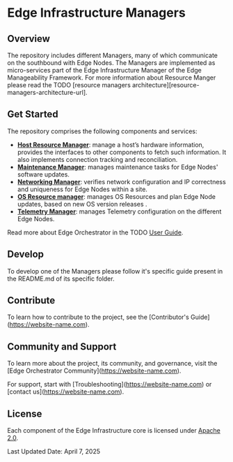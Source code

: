 # Edge Infrastructure Managers

## Overview

The repository includes different Managers, many of which communicate on the southbound with Edge Nodes.
The Managers are implemented as micro-services part of the Edge Infrastructure Manager of the Edge Manageability Framework.
For more information about Resource Manger please read the TODO [resource managers architecture][resource-managers-architecture-url].

## Get Started

The repository comprises the following components and services:

- [**Host Resource Manager**](host/): manage a host’s hardware information, provides the interfaces to other
  components to fetch such information. It also implements connection tracking and reconciliation.
- [**Maintenance Manager**](maintenance/): manages maintenance tasks for Edge Nodes' software updates.
- [**Networking Manager**](networking/): verifies network configuration and IP correctness and uniqueness for Edge
  Nodes within a site.
- [**OS Resource manager**](os-resource/):  manages OS Resources and plan Edge Node updates, based on new OS version
  releases .
- [**Telemetry Manager**](telemetry-manager/): manages Telemetry configuration on the different Edge Nodes.

Read more about Edge Orchestrator in the TODO [User Guide][user-guide-url].

## Develop

To develop one of the Managers please follow it's specific guide present in the README.md of its specific folder.

## Contribute

To learn how to contribute to the project, see the \[Contributor's
Guide\](<https://website-name.com>).

## Community and Support

To learn more about the project, its community, and governance, visit
the \[Edge Orchestrator Community\](<https://website-name.com>).

For support, start with \[Troubleshooting\](<https://website-name.com>) or
\[contact us\](<https://website-name.com>).

## License

Each component of the Edge Infrastructure core is licensed under
[Apache 2.0][apache-license].

Last Updated Date: April 7, 2025

[user-guide-url]: https://literate-adventure-7vjeyem.pages.github.io/edge_orchestrator/user_guide_main/content/user_guide/get_started_guide/gsg_content.html
[apache-license]: https://www.apache.org/licenses/LICENSE-2.0
